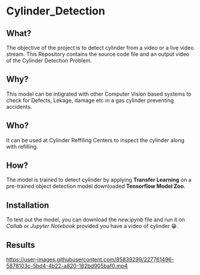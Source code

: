# Cylinder_Detection

## What?
The objective of the project is to detect cylinder from a video or a live video stream. This Repository contains the source code file and an output video of the Cylinder Detection Problem.  

## Why?
This model can be intigrated with other Computer Vision based systems to check for Defects, Lekage, damage etc in a gas cylinder preventing accidents.

## Who? 
It can be used at Cylinder Reffiling Centers to inspect the cylinder along with refilling.

## How?
The model is trained to detect cylinder by applying **Transfer Learning** on a pre-trained object detection model downloaded **Tensorflow Model Zoo**.

## Installation
To test out the model, you can download the *new.ipynb* file and run it on *Collab* or *Jupyter Notebook* provided you have a video of cylinder 😁.

## Results
https://user-images.githubusercontent.com/85839299/227761496-5878103c-5bd4-4b22-a820-182bd905baf0.mp4

